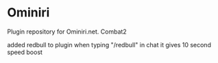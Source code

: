 # Ominiri
Plugin repository for Ominiri.net.
Combat2

added redbull to plugin 
when typing "/redbull" in chat it gives 10 second speed boost
